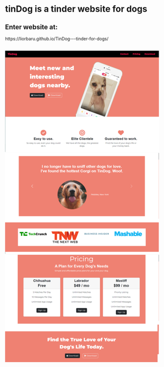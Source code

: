 <h1>tinDog is a tinder website for dogs</h1>
<h2>Enter website at:</h2>
<p> https://liorbaru.github.io/TinDog---tinder-for-dogs/</p>
<br>
<img src="images/site1.png" alt="iphone-mockup">
<img src="images/site2.png" alt="iphone-mockup">
<img src="images/site3.png" alt="iphone-mockup">
